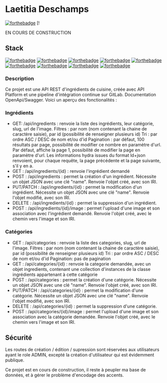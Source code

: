 # Laetitia Deschamps
[![forthebadge](https://img.shields.io/badge/LinkedIn-0077B5?style=for-the-badge&logo=linkedin&logoColor=white)](https://www.linkedin.com/in/laetitiadeschamps/)  [!


EN COURS DE CONSTRUCTION
## Stack 
[![forthebadge](https://img.shields.io/badge/Symfony-000000?style=for-the-badge&logo=Symfony&logoColor=white)](http://forthebadge.com)
[![forthebadge](https://img.shields.io/badge/PHP-777BB4?style=for-the-badge&logo=php&logoColor=white)](http://forthebadge.com)
[![forthebadge](https://img.shields.io/badge/HTML5-E34F26?style=for-the-badge&logo=html5&logoColor=white)](http://forthebadge.com)
[![forthebadge](https://img.shields.io/badge/CSS3-1572B6?style=for-the-badge&logo=css3&logoColor=white)](http://forthebadge.com)
[![forthebadge](https://img.shields.io/badge/json-5E5C5C?style=for-the-badge&logo=json&logoColor=white)](http://forthebadge.com)
[![forthebadge](https://img.shields.io/badge/MySQL-00000F?style=for-the-badge&logo=mysql&logoColor=white)](http://forthebadge.com)
[![forthebadge](https://img.shields.io/badge/Bootstrap-563D7C?style=for-the-badge&logo=bootstrap&logoColor=white)](http://forthebadge.com)
[![forthebadge](https://img.shields.io/badge/Git-F05032?style=for-the-badge&logo=git&logoColor=white)](http://forthebadge.com)
[![forthebadge](https://img.shields.io/badge/Insomnia-5849be?style=for-the-badge&logo=Insomnia&logoColor=white)](http://forthebadge.com)
### Description

Ce projet est une API REST d'ingrédients de cuisine, créée avec API Platform et une pipeline d'intégration continue sur GitLab.
Documentation OpenApi/Swagger. Voici un aperçu des fonctionalités : 

### Ingrédients

- GET: /api/ingredients : renvoie la liste des ingrédients, leur catégorie, slug, url de l'image.
Filtres : par nom (nom contenant la chaine de caractère saisie), par id (possibilité de renseigner plusieurs id)
Tri : par ordre ASC / DESC de nom et/ou d'id
Pagination : par défaut, 100 résultats par page, possibilité de modifier ce nombre en paramètre d'url. Par défaut, affiche la page 1, possibilité de modifier la page en paramètre d'url. Les informations hydra issues du format ld+json renvoient, pour chaque requête, la page précédente et la page suivante, s'il y en a.
- GET : /api/ingredients/{id} : renvoie l'ingrédient demandé
- POST : /api/ingredients : permet la création d'un ingrédient. Nécessite un objet JSON avec une clé "name". Renvoie l'objet créé, avec son IRI.
- PUT/PATCH :  /api/ingredients/{id} : permet la modification d'un ingrédient. Nécessite un objet JSON avec une clé "name". Renvoie l'objet modifié, avec son IRI.
- DELETE : /api/ingredients/{id} : permet la suppression d'un ingrédient. 
- POST : /api/ingredients/{id}/image : permet l'upload d'une image et son association avec l'ingrédient demandé. Renvoie l'objet créé, avec le chemin vers l'image et son IRI.

### Catégories     

- GET : /api/categories : renvoie la liste des categories, slug, url de l'image.
Filtres : par nom (nom contenant la chaine de caractère saisie), par id (possibilité de renseigner plusieurs id)
Tri : par ordre ASC / DESC de nom et/ou d'id
Pagination: pas de pagination
- GET : /api/categories/{id} : renvoie la categorie demandée, avec un objet ingredients, contenant une collection d'instances de la classe ingrédients appartenant à cette catégorie
- POST : /api/categories : permet la création d'une catégorie. Nécessite un objet JSON avec une clé "name". Renvoie l'objet créé, avec son IRI.
- PUT/PATCH :  /api/categories/{id} : permet la modification d'une catégorie. Nécessite un objet JSON avec une clé "name". Renvoie l'objet modifié, avec son IRI.
- DELETE : /api/categories/{id} : permet la suppression d'une catégorie. 
- POST : /api/categories/{id}/image : permet l'upload d'une image et son association avec la catégorie demandée. Renvoie l'objet créé, avec le chemin vers l'image et son IRI.

## Sécurité
Les routes de création / édition / supression sont réservées aux utilisateurs ayant le role ADMIN, excepté la création d'utilisateur qui est évidemment publique.

Ce projet est en cours de construction, il reste à peupler ma base de données, et à gérer le problème d'encodage des accents. 




